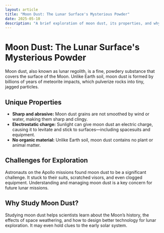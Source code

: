 ```yaml
---
layout: article
title: "Moon Dust: The Lunar Surface's Mysterious Powder"
date: 2025-05-10
description: "A brief exploration of moon dust, its properties, and why it fascinates scientists."
---
```


# Moon Dust: The Lunar Surface's Mysterious Powder

Moon dust, also known as lunar regolith, is a fine, powdery substance that covers the surface of the Moon. Unlike Earth soil, moon dust is formed by billions of years of meteorite impacts, which pulverize rocks into tiny, jagged particles.

## Unique Properties
- **Sharp and abrasive:** Moon dust grains are not smoothed by wind or water, making them sharp and clingy.
- **Electrostatic charge:** Sunlight can give moon dust an electric charge, causing it to levitate and stick to surfaces—including spacesuits and equipment.
- **No organic material:** Unlike Earth soil, moon dust contains no plant or animal matter.

## Challenges for Exploration
Astronauts on the Apollo missions found moon dust to be a significant challenge. It stuck to their suits, scratched visors, and even clogged equipment. Understanding and managing moon dust is a key concern for future lunar missions.

## Why Study Moon Dust?
Studying moon dust helps scientists learn about the Moon’s history, the effects of space weathering, and how to design better technology for lunar exploration. It may even hold clues to the early solar system.

